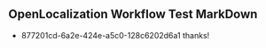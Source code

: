 ## OpenLocalization Workflow Test MarkDown
* 877201cd-6a2e-424e-a5c0-128c6202d6a1 thanks!

<!--HONumber=Jul16_HO3-->



